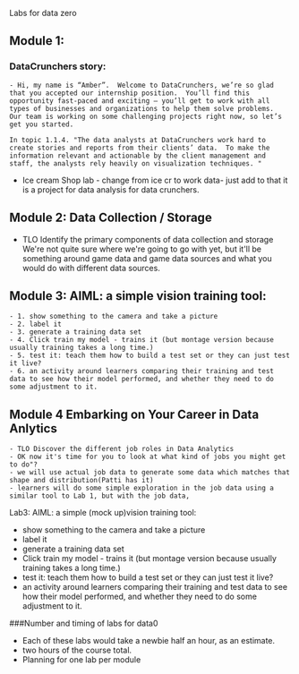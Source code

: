 Labs for data zero


## Module  1: 

### DataCrunchers  story: 
	- Hi, my name is “Amber”.  Welcome to DataCrunchers, we’re so glad that you accepted our internship position.  You’ll find this opportunity fast-paced and exciting – you’ll get to work with all types of businesses and organizations to help them solve problems.  Our team is working on some challenging projects right now, so let’s get you started. 

	In topic 1.1.4. "The data analysts at DataCrunchers work hard to create stories and reports from their clients’ data.  To make the information relevant and actionable by the client management and staff, the analysts rely heavily on visualization techniques. "  
- Ice cream Shop lab - change from ice cr to work data- just add to that it is a project for data analysis for data crunchers.

## Module  2: Data Collection / Storage
- TLO		Identify the primary components of data collection and storage 
 We're not quite sure where we're going to go with yet, but it'll be something around game data and game data sources and what you would do with different data sources. 

## Module 3: AIML:  a simple vision training tool: 
	- 1. show something to the camera and take a picture  
	- 2. label it  
	- 3. generate a training data set  
	- 4. Click train my model - trains it (but montage version because usually training takes a long time.)
	- 5. test it: teach them how to build a test set or they can just test it live? 
	- 6. an activity around learners comparing their training and test data to see how their model performed, and whether they need to do some adjustment to it.

## Module 4	Embarking on Your Career in Data Anlytics
	- TLO Discover the different job roles in Data Analytics
	- OK now it's time for you to look at what kind of jobs you might get to do"?
	- we will use actual job data to generate some data which matches that shape and distribution(Patti has it)
	- learners will do some simple exploration in the job data using a similar tool to Lab 1, but with the job data, 


Lab3: AIML:  a simple (mock up)vision training tool: 
- show something to the camera and take a picture  
- label it  
- generate a training data set  
- Click train my model - trains it (but montage version because usually training takes a long time.)
- test it: teach them how to build a test set or they can just test it live? 
- an activity around learners comparing their training and test data to see how their model performed, and whether they need to do some adjustment to it.

###Number and timing of labs for data0

- Each of these labs would take a newbie half an hour, as an estimate. 
- two hours of the course total. 
- Planning for one lab per module